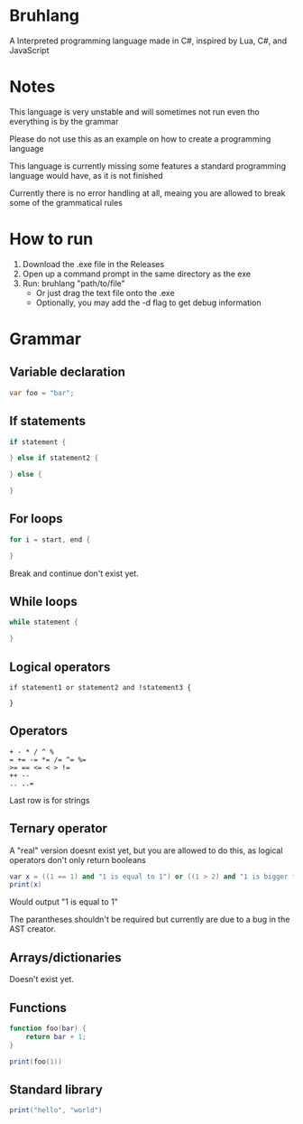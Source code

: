 # Bruhlang
A Interpreted programming language made in C#, inspired by Lua, C#, and JavaScript

# Notes
This language is very unstable and will sometimes not run even tho everything is by the grammar

Please do not use this as an example on how to create a programming language

This language is currently missing some features a standard programming language would have, as it is not finished

Currently there is no error handling at all, meaing you are allowed to break some of the grammatical rules

# How to run
1. Download the .exe file in the Releases
2. Open up a command prompt in the same directory as the exe
3. Run: bruhlang "path/to/file"
   * Or just drag the text file onto the .exe
   * Optionally, you may add the -d flag to get debug information

# Grammar
## Variable declaration
```cs
var foo = "bar";
```
## If statements
```cs
if statement {

} else if statement2 {

} else {

}
```
## For loops
```cs
for i = start, end {

}
```
Break and continue don't exist yet.
## While loops
```cs
while statement {

}
```
## Logical operators
```
if statement1 or statement2 and !statement3 {

}
```
## Operators
```
+ - * / ^ %
= += -= *= /= ^= %=
>= == <= < > != 
++ --
.. ..=
```
Last row is for strings
## Ternary operator
A "real" version doesnt exist yet, but you are allowed to do this, as logical operators don't only return booleans
```lua
var x = ((1 == 1) and "1 is equal to 1") or ((1 > 2) and "1 is bigger than 2");
print(x)
```
Would output "1 is equal to 1"

The parantheses shouldn't be required but currently are due to a bug in the AST creator.
## Arrays/dictionaries
Doesn't exist yet.
## Functions
```lua
function foo(bar) {
    return bar + 1;
}

print(foo(1))
```
## Standard library
```lua
print("hello", "world")
```
